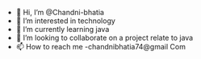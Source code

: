 - 👋 Hi, I’m @Chandni-bhatia
- 👀 I’m interested in technology
- 🌱 I’m currently learning java 
- 💞️ I’m looking to collaborate on a project relate to java 
- 📫 How to reach me -chandnibhatia74@gmail
Com

<!---
Chandni-bhatia/Chandni-bhatia is a ✨ special ✨ repository because its `README.md` (this file) appears on your GitHub profile.
You can click the Preview link to take a look at your changes.
--->
